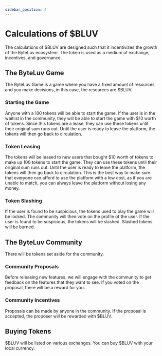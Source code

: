 ```yaml
---
sidebar_position: 4
---
```


# Calculations of $BLUV

The calculations of $BLUV are designed such that it incentivizes the growth of the ByteLuv ecosystem. The token is used as a medium of exchange, incentives, and governance.

## The ByteLuv Game 

The ByteLuv Game is a game where you have a fixed amount of resources and you make decisions, in this case, the resources are $BLUV.

### Starting the Game

Anyone with a 100 tokens will be able to start the game. If the user is in the waitlist in the community, they will be able to start the game with $10 worth of tokens. Since this tokens are a lease, they can use these tokens until their original sum runs out. Until the user is ready to leave the platform, the tokens will then go back to circulation. 

### Token Leasing

The tokens will be leased to new users that bought $10 worth of tokens to make up 100 tokens to start the game. They can use these tokens until their original sum runs out. Until the user is ready to leave the platform, the tokens will then go back to circulation. This is the best way to make sure that everyone can afford to use the platform with a low cost, as if you are unable to match, you can always leave the platform without losing any money.

### Token Slashing

If the user is found to be suspicious, the tokens used to play the game will be locked. The community will then vote on the profile of the user. If the user is found to be suspicious, the tokens will be slashed. Slashed tokens will be burned.

## The ByteLuv Community

There will be tokens set aside for the community. 

### Community Proposals

Before releasing new features, we will engage with the community to get feedback on the features that they want to see. If you voted on the proposal, there will be a reward for you. 

### Community Incentives

Proposals can be made by anyone in the community. If the proposal is accepted, the proposer will be rewarded with $BLUV.

## Buying Tokens

$BLUV will be listed on various exchanges. You can buy $BLUV with your local currency.


